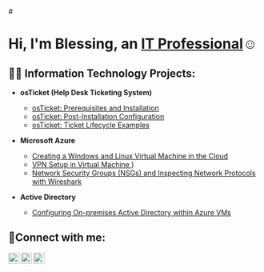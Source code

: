 #<h1>Hi, I'm Blessing, an <a href="https://www.linkedin.com/in/blessing-nze-2a7051174?utm_source=share&utm_campaign=share_via&utm_content=profile&utm_medium=android_app)">IT Professional</a>☺</h1>

<h2>👨‍💻 Information Technology Projects:</h2>

- <b>osTicket (Help Desk Ticketing System)</b>
  - [osTicket: Prerequisites and Installation](https://github.com/BlessingDominic-oss/osticket-prereqs-cleanversion)
  - [osTicket: Post-Installation Configuration](https://github.com/BlessingDominic-oss/post-install-config)
  - [osTicket: Ticket Lifecycle Examples](https://github.com/BlessingDominic-oss/ticket-lifecycle)
    
- <b>Microsoft Azure</b>
  - [Creating a Windows and Linux Virtual Machine in the Cloud](https://github.com/BlessingDominic-oss/Creating-VMs-Azure)
   - [VPN Setup in Virtual Machine ](https://github.com/BlessingDominic-oss/Setting-Up-A-VPN))
  - [Network Security Groups (NSGs) and Inspecting Network Protocols with Wireshark](https://github.com/BlessingDominic-oss/azure-network-protocols)
 
 - <b>Active Directory</b>
   - [Configuring On-premises Active Directory within Azure VMs](https://github.com/BlessingDominic-oss/configure-ad)


<h2>🤳Connect with me:</h2>

[<img align="left" alt="Josh | Twitter" width="22px" src="https://cdn.jsdelivr.net/npm/simple-icons@v3/icons/twitter.svg" />][twitter]
[<img align="left" alt="Josh | LinkedIn" width="22px" src="https://cdn.jsdelivr.net/npm/simple-icons@v3/icons/linkedin.svg" />][linkedin]
[<img align="left" alt="Josh | Instagram" width="22px" src="https://cdn.jsdelivr.net/npm/simple-icons@v3/icons/instagram.svg" />][instagram]

[twitter]: https://twitter.com/Josh
[instagram]: https://www.instagram.com/Josh
[linkedin]: https://linkedin.com/in/Josh
